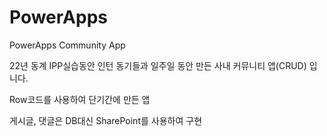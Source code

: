 # PowerApps
PowerApps Community App

22년 동계 IPP실습동안 인턴 동기들과 일주일 동안 만든
사내 커뮤니티 앱(CRUD) 입니다.

Row코드를 사용하여 단기간에 만든 앱


게시글, 댓글은 DB대신 SharePoint를 사용하여 구현
